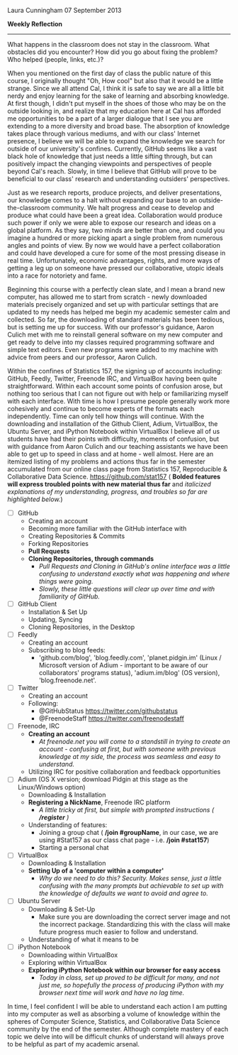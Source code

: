 Laura Cunningham
07 September 2013

**Weekly Reflection**

-----

What happens in the classroom does not stay in the classroom. What obstacles did you encounter? How did you go about fixing the problem? Who helped (people, links, etc.)? 

When you mentioned on the first day of class the public nature of this course, I originally thought "Oh, How cool" but also that it would be a little strange.  Since we all attend Cal, I think it is safe to say we are all a little bit nerdy and enjoy learning for the sake of learning and absorbing knowledge.  At first though, I didn't put myself in the shoes of those who may be on the outside looking in, and realize that my education here at Cal has afforded me opportunities to be a part of a larger dialogue that I see you are extending to a more diversity and broad base.  The absorption of knowledge takes place through various mediums, and with our class' Internet presence, I believe we will be able to expand the knowledge we search for outside of our university's confines.  Currently, GitHub seems like a vast black hole of knowledge that just needs a little sifting through, but can positively impact the changing viewpoints and perspectives of people beyond Cal's reach.  Slowly, in time I believe that GitHub will prove to be beneficial to our class' research and understanding outsiders' perspectives.

Just as we research reports, produce projects, and deliver presentations, our knowledge comes to a halt without expanding our base to an outside-the-classroom community.  We halt progress and cease to develop and produce what could have been a great idea.  Collaboration would produce such power if only we were able to expose our research and ideas on a global platform.  As they say, two minds are better than one, and could you imagine a hundred or more picking apart a single problem from numerous angles and points of view.  By now we would have a perfect collaboration and could have developed a cure for some of the most pressing disease in real time.  Unfortunately, economic advantages, rights, and more ways of getting a leg up on someone have pressed our collaborative, utopic ideals into a race for notoriety and fame.

Beginning this course with a perfectly clean slate, and I mean a brand new computer, has allowed me to start from scratch - newly downloaded materials precisely organized and set up with particular settings that are updated to my needs has helped me begin my academic semester calm and collected.  So far, the downloading of standard materials has been tedious, but is setting me up for success.  With our professor's guidance, Aaron Culich met with me to reinstall general software on my new computer and get ready to delve into my classes required programming software and simple text editors.  Even new programs were added to my machine with advice from peers and our professor, Aaron Culich.

Within the confines of Statistics 157, the signing up of accounts including: GitHub, Feedly, Twitter, Freenode IRC, and VirtualBox having been quite straightforward. Within each account some points of confusion arose, but nothing too serious that I can not figure out with help or familiarizing myself with each interface.  With time is how I presume people generally work more cohesively and continue to become experts of the formats each independently.  Time can only tell how things will continue.  With the downloading and installation of the Github Client, Adium, VirtualBox, the Ubuntu Server, and iPython Notebook within VirtualBox I believe all of us students have had their points with difficulty, moments of confusion, but with guidance from Aaron Culich and our teaching assistants we have been able to get up to speed in class and at home - well almost.  Here are an itemized listing of my problems and actions thus far in the semester accumulated from our online class page from Statistics 157, Reproducible & Collaborative Data Science. https://github.com/stat157 ( **Bolded features will express troubled points with new material thus far** and *italicized explanations of my understanding, progress, and troubles so far are highlighted below.*)

- [ ] GitHub 
	- Creating an account
	- Becoming more familiar with the GitHub interface with
	- Creating Repositories & Commits
	- Forking Repositories
	- **Pull Requests**
	- **Cloning Repositories, through commands**
		- *Pull Requests and Cloning in GitHub's online interface was a little confusing to understand exactly what was happening and where things were going.*
		- *Slowly, these little questions will clear up over time and with familiarity of GitHub.*
- [ ] GitHub Client
	- Installation & Set Up
	- Updating, Syncing
	- Cloning Repositories, in the Desktop
- [ ] Feedly
	- Creating an account
	- Subscribing to blog feeds:
		- 'github.com/blog', 'blog.feedly.com', 'planet.pidgin.im' (Linux / Microsoft version of Adium - important to be aware of our collaborators' programs status), 'adium.im/blog' (OS version), 'blog.freenode.net'.
- [ ] Twitter
	- Creating an account
	- Following:
		- @GitHubStatus https://twitter.com/githubstatus
		- @FreenodeStaff https://twitter.com/freenodestaff
- [ ] Freenode, IRC
	- **Creating an account**
		- *At freenode.net you will come to a standstill in trying to create an account - confusing at first, but with someone with previous knowledge at my side, the process was seamless and easy to understand.*
	- Utilizing IRC for positive collaboration and feedback opportunities
- [ ] Adium (OS X version; download Pidgin at this stage as the Linux/Windows option)
	- Downloading & Installation
	- **Registering a NickName**, Freenode IRC platform
		- *A little tricky at first, but simple with prompted instructions ( __/register__ )*
	- Understanding of features:
		- Joining a group chat ( __/join #groupName__, in our case, we are using #Stat157 as our class chat page - i.e. __/join #stat157__)
		- Starting a personal chat
- [ ] VirtualBox
	- Downloading & Installation
	- **Setting Up of a 'computer within a computer'**
		- *Why do we need to do this?  Security.  Makes sense, just a little confusing with the many prompts but achievable to set up with the knowledge of defaults we want to avoid and agree to.*
- [ ] Ubuntu Server
	- Downloading & Set-Up
		- Make sure you are downloading the correct server image and not the incorrect package.  Standardizing this with the class will make future progress much easier to follow and understand.
	- Understanding of what it means to be 
- [ ] iPython Notebook
	- Downloading within VirtualBox
	- Exploring within VirtualBox
	- **Exploring iPython Notebook within our browser for easy access**
		- *Today in class, set up proved to be difficult for many, and not just me, so hopefully the process of producing iPython with my browser next time will work and have no lag time.*

In time, I feel confident I will be able to understand each action I am putting into my computer as well as absorbing a volume of knowledge within the spheres of Computer Science, Statistics, and Collaborative Data Science community by the end of the semester.  Although complete mastery of each topic we delve into will be difficult chunks of understand will always prove to be helpful as part of my academic arsenal.